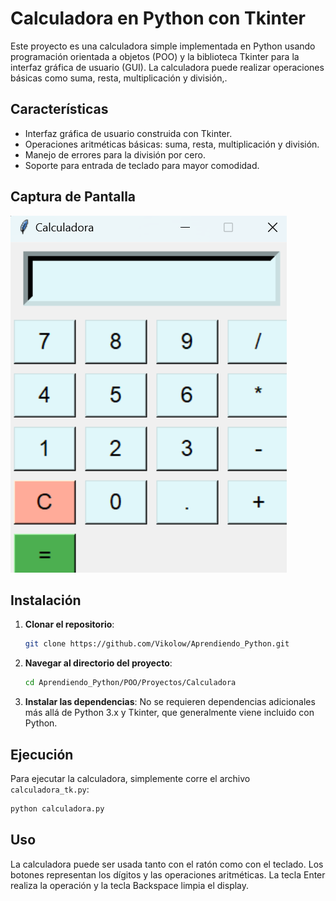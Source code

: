 # Calculadora en Python con Tkinter

Este proyecto es una calculadora simple implementada en Python usando programación orientada a objetos (POO) y la biblioteca Tkinter para la interfaz gráfica de usuario (GUI). La calculadora puede realizar operaciones básicas como suma, resta, multiplicación y división,.

## Características

- Interfaz gráfica de usuario construida con Tkinter.
- Operaciones aritméticas básicas: suma, resta, multiplicación y división.
- Manejo de errores para la división por cero.
- Soporte para entrada de teclado para mayor comodidad.

## Captura de Pantalla 
![Imagen Calculadora](img/Calculadora.png)

## Instalación

1. **Clonar el repositorio**:
    ```bash
    git clone https://github.com/Vikolow/Aprendiendo_Python.git
    ```

2. **Navegar al directorio del proyecto**:
    ```bash
    cd Aprendiendo_Python/POO/Proyectos/Calculadora
    ```

3. **Instalar las dependencias**:
    No se requieren dependencias adicionales más allá de Python 3.x y Tkinter, que generalmente viene incluido con Python.

## Ejecución

Para ejecutar la calculadora, simplemente corre el archivo `calculadora_tk.py`:

```bash
python calculadora.py
```

## Uso

La calculadora puede ser usada tanto con el ratón como con el teclado. Los botones representan los dígitos y las operaciones aritméticas. La tecla Enter realiza la operación y la tecla Backspace limpia el display.
